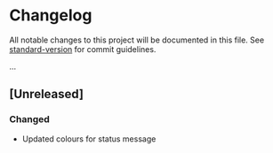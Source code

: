 # Changelog

All notable changes to this project will be documented in this file. See [standard-version](https://github.com/conventional-changelog/standard-version) for commit guidelines.

...
## [Unreleased]
### Changed

- Updated colours for status message